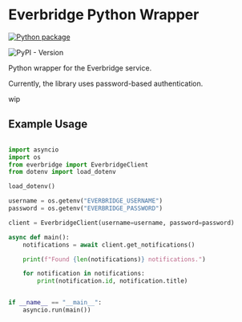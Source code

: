 # Everbridge Python Wrapper

[![Python package](https://github.com/NateShoffner/everbridge/actions/workflows/python-package.yml/badge.svg)](https://github.com/NateShoffner/everbridge/actions/workflows/python-package.yml)

![PyPI - Version](https://img.shields.io/pypi/v/everbridge)


Python wrapper for the Everbridge service.

Currently, the library uses password-based authentication.

wip

## Example Usage

```python

import asyncio
import os
from everbridge import EverbridgeClient
from dotenv import load_dotenv

load_dotenv()

username = os.getenv("EVERBRIDGE_USERNAME")
password = os.getenv("EVERBRIDGE_PASSWORD")

client = EverbridgeClient(username=username, password=password)

async def main():
    notifications = await client.get_notifications()

    print(f"Found {len(notifications)} notifications.")

    for notification in notifications:
        print(notification.id, notification.title)


if __name__ == "__main__":
    asyncio.run(main())

```